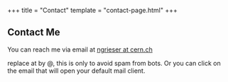 +++
title = "Contact"
template = "contact-page.html"
+++

## Contact Me

You can reach me via email at [ngrieser at cern.ch](mailto:ngrieser@cern.ch)

replace at by @, this is only to avoid spam from bots. Or you can click on the email that will open your default mail client.
